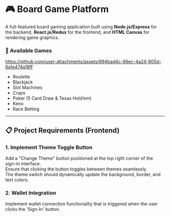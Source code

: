 # 🎮 Board Game Platform

A full-featured board gaming application built using **Node.js/Express** for the backend, **React.js/Redux** for the frontend, and **HTML Canvas** for rendering game graphics.

### 🎲 Available Games

https://github.com/user-attachments/assets/694bad4c-66ec-4a24-905d-6a1e474a18ff


- Roulette  
- Blackjack  
- Slot Machines  
- Craps  
- Poker (5 Card Draw & Texas Hold’em)  
- Keno  
- Race Betting

---

## 📋 Project Requirements (Frontend)

### 1. Implement Theme Toggle Button
Add a "Change Theme" button positioned at the top right corner of the sign-in interface.\
Ensure that clicking the button toggles between themes seamlessly.\
The theme switch should dynamically update the background, border, and text colors.
        
### 2. Wallet Integration
Implement wallet connection functionality that is triggered when the user clicks the 'Sign-In' button.
